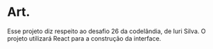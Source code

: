 # Art.

Esse projeto diz respeito ao desafio 26 da codelândia, de Iuri Silva. O projeto utilizará React para a construção da interface.